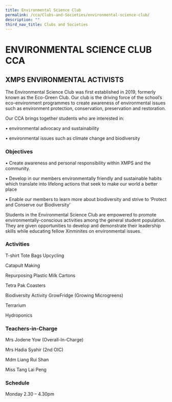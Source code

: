 ```yaml
---
title: Environmental Science Club
permalink: /cca/Clubs-and-Societies/environmental-science-club/
description: ""
third_nav_title: Clubs and Societies
---
```

# ENVIRONMENTAL SCIENCE CLUB CCA
## XMPS ENVIRONMENTAL ACTIVISTS
The Environmental Science Club was first established in 2019, formerly known as the Eco-Green Club. Our club is the driving force of the school’s eco-environment programmes to create awareness of environmental issues such as environment protection, conservation, preservation and restoration.

Our CCA brings together students who are interested in:

•	environmental advocacy and sustainability

•	environmental issues such as climate change and biodiversity

### Objectives
•	Create awareness and personal responsibility within XMPS and the community.

•	Develop in our members environmentally friendly and sustainable habits which translate into lifelong actions that seek to make our world a better place

•	Enable our members to learn more about biodiversity and strive to ‘Protect and Conserve our Biodiversity’

Students in the Environmental Science Club are empowered to promote environmentally-conscious activities among the general student population.  They are given opportunities to develop and demonstrate their leadership skills while educating fellow Xinminites on environmental issues.

### Activities
T-shirt Tote Bags Upcycling

       


Catapult Making

       

Repurposing Plastic Milk Cartons
       	 

Tetra Pak Coasters
       


Biodiversity Activity 
GrowFridge (Growing Microgreens)
     

Terrarium
      

Hydroponics
       


### Teachers-in-Charge
Mrs Jodene Yow (Overall-In-Charge)

Mrs Hadia Syahir (2nd OIC)

Mdm Liang Rui Shan

Miss Tang Lai Peng


### Schedule
Monday 2.30 – 4.30pm
